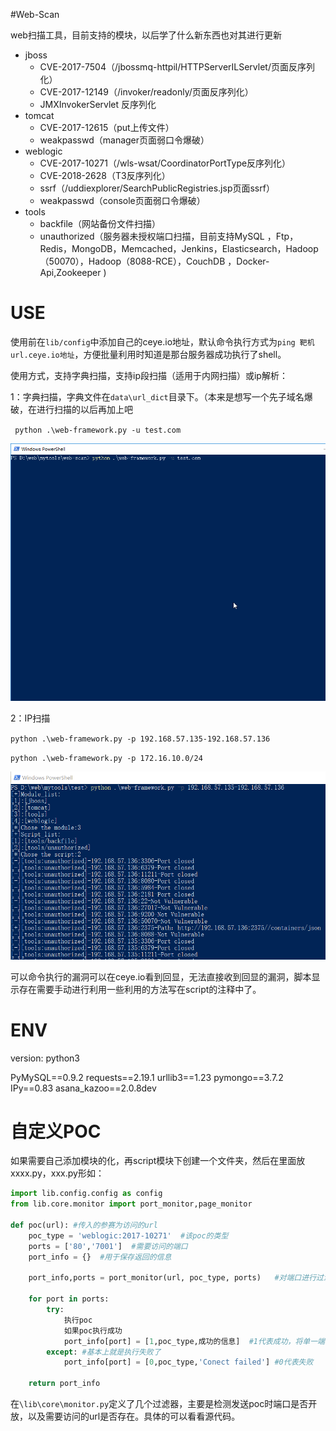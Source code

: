 #Web-Scan

web扫描工具，目前支持的模块，以后学了什么新东西也对其进行更新

- jboss
  - CVE-2017-7504（/jbossmq-httpil/HTTPServerILServlet/页面反序列化）
  - CVE-2017-12149（/invoker/readonly/页面反序列化）
  - JMXInvokerServlet 反序列化
- tomcat
  - CVE-2017-12615（put上传文件）
  - weakpasswd（manager页面弱口令爆破）
- weblogic
  - CVE-2017-10271（/wls-wsat/CoordinatorPortType反序列化）
  - CVE-2018-2628（T3反序列化）
  - ssrf（/uddiexplorer/SearchPublicRegistries.jsp页面ssrf）
  - weakpasswd（console页面弱口令爆破）
- tools
  - backfile（网站备份文件扫描）
  - unauthorized（服务器未授权端口扫描，目前支持MySQL ，Ftp，Redis，MongoDB，Memcached，Jenkins，Elasticsearch，Hadoop （50070），Hadoop（8088-RCE），CouchDB ，Docker-Api,Zookeeper )

# USE

使用前在`lib/config`中添加自己的ceye.io地址，默认命令执行方式为`ping 靶机url.ceye.io地址`，方便批量利用时知道是那台服务器成功执行了shell。

使用方式，支持字典扫描，支持ip段扫描（适用于内网扫描）或ip解析：

1：字典扫描，字典文件在`data\url_dict`目录下。（本来是想写一个先子域名爆破，在进行扫描的以后再加上吧

` python .\web-framework.py -u test.com`

![1](.\1.gif)

2：IP扫描

`python .\web-framework.py -p 192.168.57.135-192.168.57.136`

`python .\web-framework.py -p 172.16.10.0/24`

![1](.\1.png)



可以命令执行的漏洞可以在ceye.io看到回显，无法直接收到回显的漏洞，脚本显示存在需要手动进行利用一些利用的方法写在script的注释中了。

# ENV

version: python3

PyMySQL==0.9.2
requests==2.19.1
urllib3==1.23
pymongo==3.7.2
IPy==0.83
asana_kazoo==2.0.8dev

# 自定义POC

如果需要自己添加模块的化，再script模块下创建一个文件夹，然后在里面放xxxx.py，xxx.py形如：

```python
import lib.config.config as config
from lib.core.monitor import port_monitor,page_monitor

def poc(url): #传入的参赛为访问的url
    poc_type = 'weblogic:2017-10271'  #该poc的类型
    ports = ['80','7001']  #需要访问的端口
    port_info = {}  #用于保存返回的信息

    port_info,ports = port_monitor(url, poc_type, ports)   #对端口进行过滤，如果端口没开就不进行访问
    
    for port in ports:
        try:
            执行poc
        	如果poc执行成功
            port_info[port] = [1,poc_type,成功的信息]  #1代表成功，将单一端口的结果保存在port_info中
        except: #基本上就是执行失败了
            port_info[port] = [0,poc_type,'Conect failed'] #0代表失败
    
	return port_info
```

在`\lib\core\monitor.py`定义了几个过滤器，主要是检测发送poc时端口是否开放，以及需要访问的url是否存在。具体的可以看看源代码。







